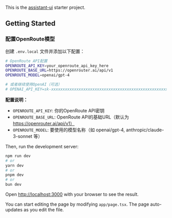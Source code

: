 This is the [assistant-ui](https://github.com/Yonom/assistant-ui) starter project.

## Getting Started

### 配置OpenRoute模型

创建 `.env.local` 文件并添加以下配置：

```bash
# OpenRoute API配置
OPENROUTE_API_KEY=your_openroute_api_key_here
OPENROUTE_BASE_URL=https://openrouter.ai/api/v1
OPENROUTE_MODEL=openai/gpt-4

# 或者继续使用OpenAI（可选）
# OPENAI_API_KEY=sk-xxxxxxxxxxxxxxxxxxxxxxxxxxxxxxxxxxxxxxxxxxxxxxxxxxxxxxxxxxxx
```

**配置说明：**
- `OPENROUTE_API_KEY`: 你的OpenRoute API密钥
- `OPENROUTE_BASE_URL`: OpenRoute API的基础URL（默认为 https://openrouter.ai/api/v1）
- `OPENROUTE_MODEL`: 要使用的模型名称（如 openai/gpt-4, anthropic/claude-3-sonnet 等）

Then, run the development server:

```bash
npm run dev
# or
yarn dev
# or
pnpm dev
# or
bun dev
```

Open [http://localhost:3000](http://localhost:3000) with your browser to see the result.

You can start editing the page by modifying `app/page.tsx`. The page auto-updates as you edit the file.
